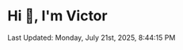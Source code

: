 <h1>Hi 👋, I'm Victor </h1>

<!--RECENT_ACTIVITY:start-->
<!--RECENT_ACTIVITY:end-->

<!--RECENT_ACTIVITY:last_update-->
Last Updated: Monday, July 21st, 2025, 8:44:15 PM
<!--RECENT_ACTIVITY:last_update_end-->
